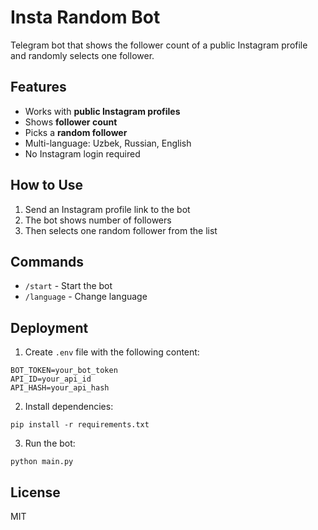 # Insta Random Bot

Telegram bot that shows the follower count of a public Instagram profile and randomly selects one follower.

## Features

- Works with **public Instagram profiles**
- Shows **follower count**
- Picks a **random follower**
- Multi-language: Uzbek, Russian, English
- No Instagram login required

## How to Use

1. Send an Instagram profile link to the bot
2. The bot shows number of followers
3. Then selects one random follower from the list

## Commands

- `/start` - Start the bot
- `/language` - Change language

## Deployment

1. Create `.env` file with the following content:

```
BOT_TOKEN=your_bot_token
API_ID=your_api_id
API_HASH=your_api_hash
```

2. Install dependencies:
```
pip install -r requirements.txt
```

3. Run the bot:
```
python main.py
```

## License

MIT
